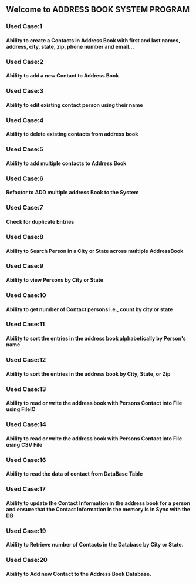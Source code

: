    ## Welcome to ADDRESS BOOK SYSTEM PROGRAM
### Used Case:1
#### Ability to create a Contacts in Address Book with first and last names, address, city, state, zip, phone number and email...
### Used Case:2
#### Ability to add a new Contact to Address Book
### Used Case:3
#### Ability to edit existing contact person using their name
### Used Case:4
#### Ability to delete existing contacts from address book
### Used Case:5
#### Ability to add multiple contacts to Address Book
### Used Case:6
#### Refactor to ADD multiple address Book to the System
### Used Case:7
#### Check for duplicate Entries
### Used Case:8
#### Ability to Search Person in a City or State across multiple AddressBook
### Used Case:9
#### Ability to view Persons by City or State
### Used Case:10
#### Ability to get number of Contact persons i.e., count by city or state
### Used Case:11
#### Ability to sort the entries in the address book alphabetically by Person's name
### Used Case:12
#### Ability to sort the entries in the address book by City, State, or Zip
### Used Case:13
#### Ability to read or write the address book with Persons Contact into File using FileIO
### Used Case:14
#### Ability to read or write the address book with Persons Contact into File using CSV File
### Used Case:16
#### Ability to read the data of contact from DataBase Table
### Used Case:17
#### Ability to update the Contact Information in the address book for a person and ensure that the Contact Information in the memory is in Sync with the DB
### Used Case:19
#### Ability to Retrieve number of Contacts in the Database by City or State.
### Used Case:20
#### Ability to Add new Contact to the Address Book Database.
